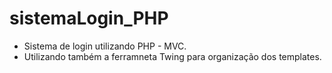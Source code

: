 # sistemaLogin_PHP

- Sistema de login utilizando PHP - MVC.
- Utilizando também a ferramneta Twing para organização dos templates.
